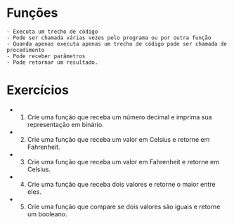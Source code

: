 # Funções
	- Executa um trecho de código
	- Pode ser chamada várias vezes pelo programa ou por outra função
	- Quanda apenas executa apenas um trecho de código pode ser chamada de procedimento
	- Pode receber parâmetros
	- Pode retornar um resultado.
	
# Exercícios
- 1. Crie uma função que receba um número decimal e imprima sua representação em binário.
- 2. Crie uma função que receba um valor em Celsius e retorne em Fahrenheit.
- 3. Crie uma função que receba um valor em Fahrenheit e retorne em Celsius.
- 4. Crie uma função que receba dois valores e retorne o maior entre eles.
- 5. Crie uma função que compare se dois valores são iguais e retorne um booleano.